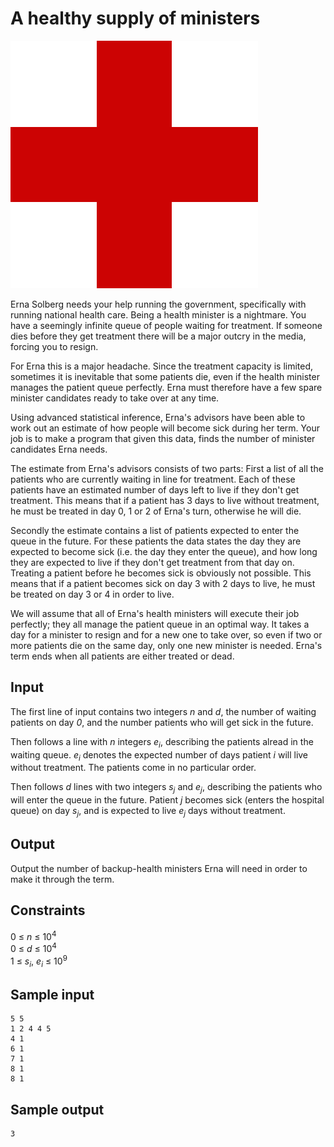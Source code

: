 # A healthy supply of ministers
![](../images/healthy.png)

Erna Solberg needs your help running the government, specifically with running
national health care. Being a health minister is a nightmare. You have a
seemingly infinite queue of people waiting for treatment. If someone dies
before they get treatment there will be a major outcry in the media, forcing
you to resign.

For Erna this is a major headache. Since the treatment capacity is limited,
sometimes it is inevitable that some patients die, even if the health minister
manages the patient queue perfectly. Erna must therefore have a few spare
minister candidates ready to take over at any time.

Using advanced statistical inference, Erna's advisors have been able to work
out an estimate of how people will become sick during her term. Your job is to
make a program that given this data, finds the number of minister candidates
Erna needs.

The estimate from Erna's advisors consists of two parts:
First a list of all the patients who are currently waiting in line for
treatment. Each of these patients have an estimated number of days left to live
if they don't get treatment. This means that if a patient has 3 days to live
without treatment, he must be treated in day 0, 1 or 2 of Erna's turn,
otherwise he will die.

Secondly the estimate contains a list of patients expected to enter the queue
in the future. For these patients the data states the day they are expected to
become sick (i.e. the day they enter the queue), and how long they are expected
to live if they don't get treatment from that day on. Treating a patient before
he becomes sick is obviously not possible. This means that if a patient becomes
sick on day 3 with 2 days to live, he must be treated on day 3 or 4 in order to
live.

We will assume that all of Erna's health ministers will execute their job
perfectly; they all manage the patient queue in an optimal way. It takes a day
for a minister to resign and for a new one to take over, so even if two or more
patients die on the same day, only one new minister is needed. Erna's term ends
when all patients are either treated or dead.

## Input
The first line of input contains two integers _n_ and _d_, the number of
waiting patients on day _0_, and the number patients who will get sick in the
future.

Then follows a line with _n_ integers _e<sub>i</sub>_, describing the patients
alread in the waiting queue. _e<sub>i</sub>_ denotes the expected number of
days patient _i_ will live without treatment.  The patients come in no
particular order.

Then follows _d_ lines with two integers _s<sub>j</sub>_ and _e<sub>j</sub>_,
describing the patients who will enter the queue in the future. Patient _j_
becomes sick (enters the hospital queue) on day _s<sub>j</sub>_, and is
expected to live _e<sub>j</sub>_ days without treatment.

## Output
Output the number of backup-health ministers Erna will need in order to make it
through the term.

## Constraints
0 &le; _n_ &le; 10<sup>4</sup>  
0 &le; _d_ &le; 10<sup>4</sup>  
1 &le; _s<sub>i</sub>_, _e<sub>i</sub>_ &le; 10<sup>9</sup>

## Sample input
```
5 5
1 2 4 4 5
4 1
6 1
7 1
8 1
8 1
```

## Sample output
```
3
```
